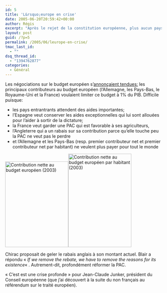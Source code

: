 ```yaml
---
id: 5
title: 'L&rsquo;europe en crise'
date: 2005-06-20T20:59:42+00:00
author: Régis
excerpt: "Après le rejet de la constitution européenne, plus aucun pays n'est prêt à payer pour le budget européen..."
layout: post
guid: /?p=5
permalink: /2005/06/leurope-en-crise/
tmac_last_id:
  - ""
dsq_thread_id:
  - "1394762877"
categories:
  - Général
---
```

Les négociations sur le budget européen s&rsquo;[annonçaient tendues:](http://www.lemonde.fr/web/article/0,1-0@2-631760,36-654775@51-628820,0.html) les principaux contributeurs au budget européen (l&rsquo;Allemagne, les Pays-Bas, le Royaume-Uni et la France) voulaient limiter ce budget à 1% du PIB. Difficile puisque:

  * les pays entrantrants attendent des aides importantes;
  * l&rsquo;Espagne veut conserver les aides exceptionnelles qui lui sont allouées pour l&rsquo;aider à sortir de la dictature;
  * la France veut garder une PAC qui est favorable à ses agriculteurs,
  * l&rsquo;Angleterre qui a un rabais sur sa contribution parce qu&rsquo;elle touche peu la PAC ne veut pas le perdre
  * et l&rsquo;Allemagne et les Pays-Bas (resp. premier contributeur net et premier contributeur net par habitant) ne veulent plus payer pour tout le monde 

<a onblur="try {parent.deselectBloggerImageGracefully();} catch(e) {}" href="http://photos1.blogger.com/blogger/5983/1226/1600/bbc_4064550%200_net_givers_europe.gif"><img src="http://photos1.blogger.com/blogger/5983/1226/320/bbc_4064550%200_net_givers_europe.gif" border="0" alt="Contribution nette au budget européen (2003)" height="275" width="203" /></a><a onblur="try {parent.deselectBloggerImageGracefully();} catch(e) {}" href="http://photos1.blogger.com/blogger/5983/1226/1600/bbc_40624960_givers_and_takers_europe_per_capita.gif"><img src="http://photos1.blogger.com/blogger/5983/1226/320/bbc_40624960_givers_and_takers_europe_per_capita.gif" border="0" alt="Contribution nette au budget européen par habitant (2003)" height="300" width="203" /></a>

Chirac proposait de geler le rabais anglais à son montant actuel. Blair a répondu « _If we remove the rebate, we have to remove the reasons for its existence_« . Autrement-dit, profondément réformer la PAC.

« C&rsquo;est est une crise profonde » pour Jean-Claude Junker, président du Conseil européenne (que j&rsquo;ai découvert à la suite du non français au référendum sur le traité européen).